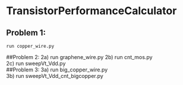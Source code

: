 # TransistorPerformanceCalculator
## Problem 1: 
	run copper_wire.py
##Problem 2: 
	2a) run graphene_wire.py
	2b) run cnt_mos.py<br/>
	2c) run sweepVt_Vdd.py<br/>
##Problem 3:
	3a) run big_copper_wire.py<br/>
	3b) run sweepVt_Vdd_cnt_bigcopper.py<br/>